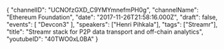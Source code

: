 {
    "channelID": "UCNOfzGXD_C9YMYmnefmPH0g",
    "channelName": "Ethereum Foundation",
    "date": "2017-11-26T21:58:16.000Z",
    "draft": false,
    "events": [
        "Devcon3"
    ],
    "speakers": ["Henri Pihkala"],
    "tags": ["Streamr"],
    "title": "Streamr stack for P2P data transport and off-chain analytics",
    "youtubeID": "40TWO0xL0BA"
}
